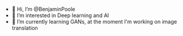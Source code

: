 - 👋 Hi, I’m @BenjaminPoole
- 👀 I’m interested in Deep learning and AI
- 🌱 I’m currently learning GANs, at the moment I'm working on image translation

